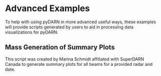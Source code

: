 # Advanced Examples 

To help with using pyDARN in more advanced useful ways, these examples will 
provide scripts generated by users to aid in processing data visualizations for pyDARN. 

## Mass Generation of Summary Plots 

This script was created by Marina Schmidt affiliated with SuperDARN Canada to generate summary plots for all beams for a provided radar and date. 

```python:../examples/pydarn_summary_plots.py

```


